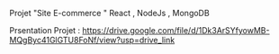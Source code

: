 Projet "Site E-commerce " React , NodeJs , MongoDB 

Prsentation Projet : https://drive.google.com/file/d/1Dk3ArSYfyowMB-MQgByc41GlGTU8FoNf/view?usp=drive_link
